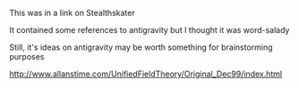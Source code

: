 This was in a link on Stealthskater

It contained some references to antigravity but I thought it was word-salady

Still, it's ideas on antigravity may be worth something for brainstorming purposes

http://www.allanstime.com/UnifiedFieldTheory/Original_Dec99/index.html